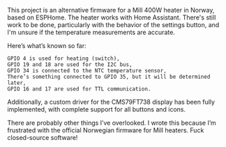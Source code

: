 This project is an alternative firmware for a Mill 400W heater in Norway, based on ESPHome. The heater works with Home Assistant. There's still work to be done, particularly with the behavior of the settings button, and I'm unsure if the temperature measurements are accurate.

Here’s what’s known so far:

    GPIO 4 is used for heating (switch),
    GPIO 19 and 18 are used for the I2C bus,
    GPIO 34 is connected to the NTC temperature sensor,
    There’s something connected to GPIO 35, but it will be determined later,
    GPIO 16 and 17 are used for TTL communication.

Additionally, a custom driver for the CMS79FT738 display has been fully implemented, with complete support for all buttons and icons.

There are probably other things I’ve overlooked. I wrote this because I’m frustrated with the official Norwegian firmware for Mill heaters. Fuck closed-source software!
